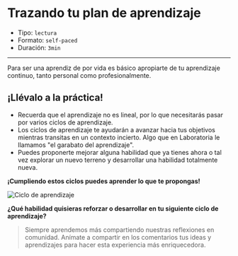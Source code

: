 # Trazando tu plan de aprendizaje

* Tipo: `lectura`
* Formato: `self-paced`
* Duración: `3min`

***

Para ser una aprendiz de por vida es básico apropiarte de tu aprendizaje
continuo, tanto personal como profesionalmente.

## ¡Llévalo a la práctica!

- Recuerda que el aprendizaje no es lineal, por lo que necesitarás pasar por varios ciclos de aprendizaje.
- Los ciclos de aprendizaje te ayudarán a avanzar hacia tus objetivos mientras
transitas en un contexto incierto. Algo que en Laboratoria le llamamos "el garabato del aprendizaje".
- Puedes proponerte mejorar alguna habilidad que ya tienes ahora o tal vez explorar un nuevo terreno y desarrollar una habilidad totalmente nueva.

**¡Cumpliendo estos ciclos puedes aprender lo que te propongas!**

![Ciclo de aprendizaje](https://user-images.githubusercontent.com/36275285/82513666-46862a80-9ad9-11ea-8237-1f7a27cf4b71.png)

**¿Qué habilidad quisieras reforzar o desarrollar en tu siguiente ciclo de aprendizaje?**

> Siempre aprendemos más compartiendo nuestras reflexiones en comunidad. Anímate a compartir en los comentarios tus ideas y aprendizajes para hacer esta experiencia más enriquecedora. 
